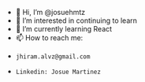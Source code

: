 - 👋 Hi, I’m @josuehmtz
- 👀 I’m interested in continuing to learn
- 🌱 I’m currently learning React
- 📫 How to reach me: 
-     jhiram.alvz@gmail.com
-     Linkedin: Josue Martinez

<!---
josuehmtz/josuehmtz is a ✨ special ✨ repository because its `README.md` (this file) appears on your GitHub profile.
You can click the Preview link to take a look at your changes.
--->
